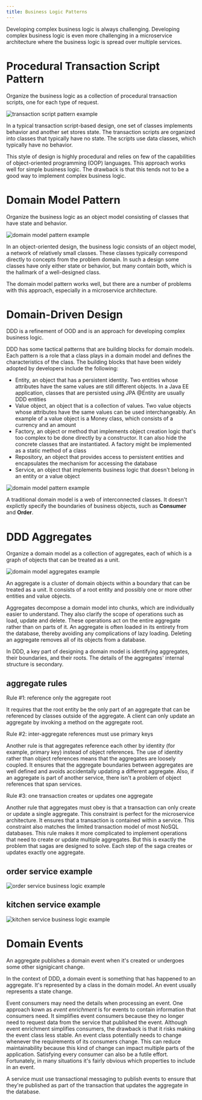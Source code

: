 ```yaml
---
title: Business Logic Patterns
---
```


Developing complex business logic is always challenging. Developing complex business logic is even more challenging in a microservice architecture where the business logic is spread over multiple services.

# Procedural Transaction Script Pattern
Organize the business logic as a collection of procedural transaction scripts, one for each type of request.

![transaction script pattern example](/assets/images/microservices_patterns/business-logic-transaction-script-pattern.jpg)

In a typical transaction script-based design, one set of classes implements behavior and another set stores state. The transaction scripts are organized into classes that typically have no state. The scripts use data classes, which typically have no behavior.

This style of design is highly procedural and relies on few of the capabilities of object-oriented programming (OOP) languages. This approach works well for simple business logic. The drawback is that this tends not to be a good way to implement complex business logic.

# Domain Model Pattern
Organize the business logic as an object model consisting of classes that have state and behavior.

![domain model pattern example](/assets/images/microservices_patterns/business-logic-domain-model-pattern.jpg)

In an object-oriented design, the business logic consists of an object model, a network of relatively small classes. These classes typically correspond directly to concepts from the problem domain. In such a design some classes have only either state or behavior, but many contain both, which is the hallmark of a well-designed class.

The domain model pattern works well, but there are a number of problems with this approach, especially in a microservice architecture.

# Domain-Driven Design
DDD is a refinement of OOD and is an approach for developing complex business logic. 

DDD has some tactical patterns that are building blocks for domain models. Each pattern is a role that a class plays in a domain model and defines the characteristics of the class. The building blocks that have been widely adopted by developers include the following:
- Entity, an object that has a persistent identity. Two entities whose attributes have the same values are still different objects. In a Java EE application, classes that are persisted using JPA @Entity are usually DDD entities
- Value object, an object that is a collection of values. Two value objects whose attributes have the same values can be used interchangeably. An example of a value object is a Money class, which consists of a currency and an amount
- Factory, an object or method that implements object creation logic that's too complex to be done directly by a constructor. It can also hide the concrete classes that are instantiated. A factory might be implemented as a static method of a class
- Repository, an object that provides access to persistent entities and encapsulates the mechanism for accessing the database
- Service, an object that implements business logic that doesn't belong in an entity or a value object

![domain model pattern example](/assets/images/microservices_patterns/business-logic-domain-model-pattern-example.jpeg)

A traditional domain model is a web of interconnected classes. It doesn't explictly specify the boundaries of business objects, such as **Consumer** and **Order**.

# DDD Aggregates
Organize a domain model as a collection of aggregates, each of which is a graph of objects that can be treated as a unit.

![domain model aggregates example](/assets/images/microservices_patterns/business-logic-domain-model-aggregates.jpg)

An aggregate is a cluster of domain objects within a boundary that can be treated as a unit. It consists of a root entity and possibly one or more other entities and value objects.

Aggregates decompose a domain model into chunks, which are individually easier to understand. They also clarify the scope of operations such as load, update and delete. These operations act on the entire aggregate rather than on parts of it. An aggregate is often loaded in its entirety from the database, thereby avoiding any complications of lazy loading. Deleting an aggregate removes all of its objects from a database.

In DDD, a key part of designing a domain model is identifying aggregates, their boundaries, and their roots. The details of the aggregates' internal structure is secondary.

## aggregate rules
Rule #1: reference only the aggregate root

It requires that the root entity be the only part of an aggregate that can be referenced by classes outside of the aggregate. A client can only update an aggregate by invoking a method on the aggregate root.

Rule #2: inter-aggregate references must use primary keys

Another rule is that aggregates reference each other by identity (for example, primary key) instead of object references. The use of identity rather than object references means that the aggregates are loosely coupled. It ensures that the aggregate boundaries between aggregates are well defined and avoids accidentally updating a different aggregate. Also, if an aggregate is part of another service, there isn't a problem of object references that span services.

Rule #3: one transaction creates or updates one aggregate

Another rule that aggregates must obey is that a transaction can only create or update a single aggregate. This constraint is perfect for the microservice architecture. It ensures that a transaction is contained within a service. This constraint also matches the limited transaction model of most NoSQL databases. This rule makes it more complicated to implement operations that need to create or update multiple aggregates. But this is exactly the problem that sagas are designed to solve. Each step of the saga creates or updates exactly one aggregate.

## order service example
![order service business logic example](/assets/images/microservices_patterns/business-logic-order-service-example.jpg)

## kitchen service example
![kitchen service business logic example](/assets/images/microservices_patterns/business-logic-kitchen-service-example.jpg)

# Domain Events
An aggregate publishes a domain event when it's created or undergoes some other signigicant change.

In the context of DDD, a domain event is something that has happened to an aggregate. It's represented by a class in the domain model. An event usually represents a state change.

Event consumers may need the details when processing an event. One approach kown as *event enrichment* is for events to contain information that consumers need. It simplifies event consumers because they no longer need to request data from the service that published the event. Although event enrichment simplifies consumers, the drawback is that it risks making the event class less stable. An event class potentially needs to change whenever the requirements of its consumers change. This can reduce maintainability because this kind of change can impact multiple parts of the application. Satisfying every consumer can also be a futile effort. Fortunately, in many situations it's fairly obvious which properties to include in an event.

A service must use transactional messaging to publish events to ensure that they're published as part of the transaction that updates the aggregate in the database.